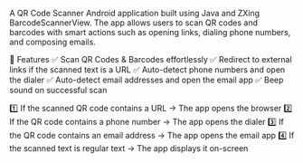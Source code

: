 A QR Code Scanner Android application built using Java and ZXing BarcodeScannerView. The app allows users to scan QR codes and barcodes with smart actions such as opening links, dialing phone numbers, and composing emails.

🚀 Features
✅ Scan QR Codes & Barcodes effortlessly
✅ Redirect to external links if the scanned text is a URL
✅ Auto-detect phone numbers and open the dialer
✅ Auto-detect email addresses and open the email app
✅ Beep sound on successful scan




1️⃣ If the scanned QR code contains a URL → The app opens the browser
2️⃣ If the QR code contains a phone number → The app opens the dialer
3️⃣ If the QR code contains an email address → The app opens the email app
4️⃣ If the scanned text is regular text → The app displays it on-screen
